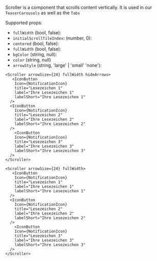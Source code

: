 Scroller is a component that scrolls content vertically. It is used in our `TeaserCarousels` as well as the `Tabs`

Supported props:

- `fullWidth` (bool, false):
- `initialScrollTileIndex`: (number, 0):
- `centered` (bool, false):
- `fullWidth` (bool, false):
- `bgColor` (string, null):
- `color` (string, null)
- `arrowStyle` (string, 'large' | 'small' 'none'):

```react|plain,frame,span-3
<Scroller arrowSize={24} fullWidth hideArrows>
   <IconButton
    Icon={NotificationIcon}
    title="Lesezeichen 1"
    label="Ihre Lesezeichen 1"
    labelShort="Ihre Lesezeichen 1"
  />
  <IconButton
    Icon={NotificationIcon}
    title="Lesezeichen 2"
    label="Ihre Lesezeichen 2"
    labelShort="Ihre Lesezeichen 2"
  />
    <IconButton
    Icon={NotificationIcon}
    title="Lesezeichen 3"
    label="Ihre Lesezeichen 3"
    labelShort="Ihre Lesezeichen 3"
  />
</Scroller>
```


```react|plain,frame,span-3
<Scroller arrowSize={24} fullWidth>
   <IconButton
    Icon={NotificationIcon}
    title="Lesezeichen 1"
    label="Ihre Lesezeichen 1"
    labelShort="Ihre Lesezeichen 1"
  />
  <IconButton
    Icon={NotificationIcon}
    title="Lesezeichen 2"
    label="Ihre Lesezeichen 2"
    labelShort="Ihre Lesezeichen 2"
  />
    <IconButton
    Icon={NotificationIcon}
    title="Lesezeichen 3"
    label="Ihre Lesezeichen 3"
    labelShort="Ihre Lesezeichen 3"
  />
</Scroller>
```
